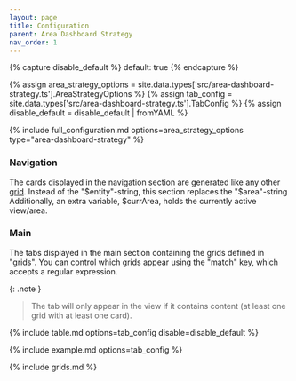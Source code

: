```yaml
---
layout: page
title: Configuration
parent: Area Dashboard Strategy
nav_order: 1
---
```


{% capture disable_default %}
default: true
{% endcapture %}

{% assign area_strategy_options = site.data.types['src/area-dashboard-strategy.ts'].AreaStrategyOptions %}
{% assign tab_config = site.data.types['src/area-dashboard-strategy.ts'].TabConfig %}
{% assign disable_default = disable_default | fromYAML %}

{% include full_configuration.md options=area_strategy_options type="area-dashboard-strategy" %}

### Navigation

The cards displayed in the navigation section are generated like any other [grid](#grid).
Instead of the "$entity"-string, this section replaces the "$area"-string
Additionally, an extra variable, $currArea, holds the currently active view/area.

### Main

The tabs displayed in the main section containing the grids defined in "grids".
You can control which grids appear using the "match" key, which accepts a regular expression.

{: .note }
> The tab will only appear in the view if it contains content (at least one grid with at least one card).

{% include table.md options=tab_config disable=disable_default %}

{% include example.md options=tab_config %}

{% include grids.md %}
